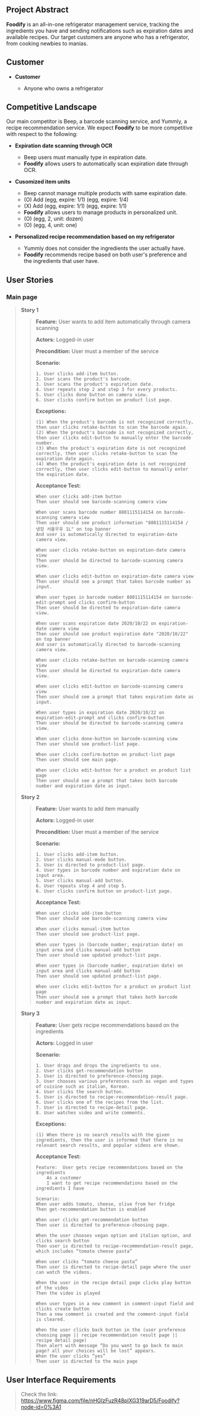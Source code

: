 ## Project Abstract<br />
**Foodify** is an all-in-one refrigerator management service, tracking the ingredients you have and sending notifications such as expiration dates and available recipes. Our target customers are anyone who has a refrigerator, from cooking newbies to manias.


## **Customer**<br />

* **Customer**

  * Anyone who owns a refrigerator

## **Competitive Landscape**<br />  
Our main competitor is Beep, a barcode scanning service, and Yummly, a recipe recommendation service. We expect **Foodify** to be more competitive with respect to the following:

  * **Expiration date scanning through OCR**
    * Beep users must manually type in expiration date.
    * **Foodify** allows users to automatically scan expiration date through OCR. 
    
  * **Cusomized item units**
    * Beep cannot manage multiple products with same expiration date.
    * (O) Add (egg, expire: 1/1) (egg, expire: 1/4)
    * (X) Add (egg, expire: 1/1) (egg, expire: 1/1)
    * **Foodify** allows users to manage products in personalized unit.
    * (O) (egg, 2, unit: dozen)
    * (O) (egg, 4, unit: one)
    
  * **Personalized recipe recommendation based on my refrigerator**
    * Yummly does not consider the ingredients the user actually have.
    * **Foodify** recommends recipe based on both user's preference and the ingredients that user have.
    
## User Stories  
### Main page  
> **Story 1**
> > **Feature:** User wants to add item automatically through camera scanning
> >  
> > **Actors:** Logged-in user
> >  
> > **Precondition:** User must a member of the service
> >  
> > **Scenario:**
> > ```
> > 1. User clicks add-item button.
> > 2. User scans the product's barcode.
> > 3. User scans the product's expiration date.
> > 4. User repeats step 2 and step 3 for every products.
> > 5. User clicks done button on camera view.
> > 6. User clicks confirm button on product list page.
> > ```
> > **Exceptions:** 
> > ```
> > (1) When the product's barcode is not recognized correctly, then user clicks retake-button to scan the barcode again.
> > (2) When the product's barcode is not recognized correctly, then user clicks edit-button to manually enter the barcode number.
> > (3) When the product's expiration date is not recognized correctly, then user clicks retake-button to scan the expiration date again.
> > (4) When the product's expiration date is not recognized correctly, then user clicks edit-button to manually enter the expiration date.
> > ```
> > 
> > **Acceptance Test:**
> > ```
> > When user clicks add-item button
> > Then user should see barcode-scanning camera view
> >
> > When user scans barcode number 8801115114154 on barcode-scanning camera view
> > Then user should see product information "8801115114154 / 냉장 서울우유 1L" on top banner
> > And user is automatically directed to expiration-date camera view.
> >
> > When user clicks retake-button on expiration-date camera view
> > Then user should be directed to barcode-scanning camera view.
> >
> > When user clicks edit-button on expiration-date camera view
> > Then user should see a prompt that takes barcode number as input.
> >
> > When user types in barcode number 8801115114154 on barcode-edit-prompt and clicks confirm-button
> > Then user should be directed to expiration-date camera view.
> >
> > When user scans expiration date 2020/10/22 on expiration-date camera view
> > Then user should see product expiration date "2020/10/22" on top banner
> > And user is automatically directed to barcode-scanning camera view.
> >
> > When user clicks retake-button on barcode-scanning camera view
> > Then user should be directed to expiration-date camera view.
> >
> > When user clicks edit-button on barcode-scanning camera view
> > Then user should see a prompt that takes expiration date as input.
> >
> > When user types in expiration date 2020/10/22 on expiration-edit-prompt and clicks confirm-button
> > Then user should be directed to barcode-scanning camera view.
> >
> > When user clicks done-button on barcode-scanning view
> > Then user should see product-list page.
> >
> > When user clicks confirm-button on product-list page
> > Then user should see main page.
> >
> > When user clicks edit-button for a product on product list page
> > Then user should see a prompt that takes both barcode number and expiration date as input.
> > ```
> **Story 2**
> > **Feature:** User wants to add item manually
> >  
> > **Actors:** Logged-in user
> >  
> > **Precondition:** User must a member of the service
> >  
> > **Scenario:**
> > ```
> > 1. User clicks add-item button.
> > 2. User clicks manual-mode button.
> > 3. User is directed to product-list page.
> > 4. User types in barcode number and expiration date on input area.
> > 5. User clicks manual-add button.
> > 6. User repeats step 4 and step 5.
> > 6. User clicks confirm button on product-list page.
> > ```
> > 
> > **Acceptance Test:**
> > ```
> > When user clicks add-item button
> > Then user should see barcode-scanning camera view
> >
> > When user clicks manual-item button
> > Then user should see product-list page.
> >
> > When user types in (barcode number, expiration date) on input area and clicks manual-add button
> > Then user should see updated product-list page.
> >
> > When user types in (barcode number, expiration date) on input area and clicks manual-add button
> > Then user should see updated product-list page.
> >
> > When user clicks edit-button for a product on product list page
> > Then user should see a prompt that takes both barcode number and expiration date as input.
> > ```
> >
> **Story 3**
> > **Feature:** User gets recipe recommendations based on the ingredients
> >  
> > **Actors:** Logged in user 
> >  
> > **Scenario:**
> > ```
> > 1. User drags and drops the ingredients to use.
> > 2. User clicks get-recommendation button
> > 3. User is directed to preference-choosing page.
> > 3. User chooses various preferences such as vegan and types of cuisine such as italian, Korean.
> > 4. User clicks the search button.
> > 5. User is directed to recipe-recommendation-result page.
> > 6. User clicks one of the recipes from the list.
> > 7. User is directed to recipe-detail page.
> > 8. User watches video and write comments.
> > ```
> > **Exceptions:** 
> > ```
> > (1) When there is no search results with the given ingredients, then the user is informed that there is no relevant search results, and popular videos are shown.
> > ```
> > 
> > **Acceptance Test:**
> > ```
> > Feature:  User gets recipe recommendations based on the ingredients
> > 	As a customer
> > 	I want to get recipe recommendations based on the ingredients I have
> >
> > Scenario:
> >	When user adds tomato, cheese, olive from her fridge
> >	Then get-recommendation button is enabled
> >
> >	When user clicks get-recommendation button
> > Then user is directed to preference-choosing page.
> >
> >	When the user chooses vegan option and italian option, and clicks search button
> > Then user is directed to recipe-recommendation-result page, which includes “tomato cheese pasta”
> >
> > When user clicks “tomato cheese pasta”
> >	Then user is directed to recipe-detail page where the user can watch the videos.
> >
> > When the user in the recipe detail page clicks play button of the video 
> > Then the video is played
> >
> > When user types in a new comment in comment-input field and clicks create button
> >	Then a new comment is created and the comment-input field is cleared.
> >
> > When the user clicks back button in the (user preference choosing page || recipe recommendation result page || recipe detail page)
> > Then alert with message “Do you want to go back to main page? all your choices will be lost” appears.
> > When the user clicks “yes”
> > Then user is directed to the main page
> >
> > ```



## User Interface Requirements
> Check the link: https://www.figma.com/file/nHGIzFuzR48pIXG319arD5/Foodify?node-id=0%3A1
